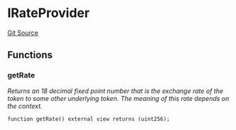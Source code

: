 # IRateProvider
[Git Source](https://github.com/alchemix-finance/alchemix-v2-dao/blob/d8d0b0d485c418b8ae578e8607716a71a6b37bf6/src/interfaces/balancer/IRateProvider.sol)


## Functions
### getRate

*Returns an 18 decimal fixed point number that is the exchange rate of the token to some other underlying
token. The meaning of this rate depends on the context.*


```solidity
function getRate() external view returns (uint256);
```

